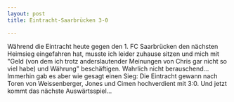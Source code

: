 ```yaml
---
layout: post
title: Eintracht-Saarbrücken 3-0

---
```


Während die Eintracht heute gegen den 1. FC Saarbrücken den nächsten Heimsieg eingefahren hat, musste ich leider zuhause sitzen und mich mit "Geld (von dem ich trotz anderslautender Meinungen von Chris gar nicht so viel habe) und Währung" beschäftigen. Wahrlich nicht berauschend... Immerhin gab es aber wie gesagt einen Sieg: Die Eintracht gewann nach Toren von Weissenberger, Jones und Cimen hochverdient mit 3:0. Und jetzt kommt das nächste Auswärtsspiel...


